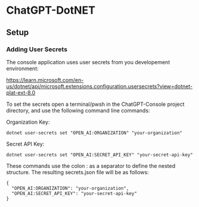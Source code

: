 # ChatGPT-DotNET

## Setup

### Adding User Secrets

The console application uses user secrets from you developement environment:

https://learn.microsoft.com/en-us/dotnet/api/microsoft.extensions.configuration.usersecrets?view=dotnet-plat-ext-8.0

To set the secrets open a terminal/pwsh in the ChatGPT-Console project directory, and use the following command line commands:

Organization Key:
```
dotnet user-secrets set "OPEN_AI:ORGANIZATION" "your-organization"
```

Secret API Key:
```
dotnet user-secrets set "OPEN_AI:SECRET_API_KEY" "your-secret-api-key"
```

These commands use the colon : as a separator to define the nested structure. The resulting secrets.json file will be as follows:

```
{
  "OPEN_AI:ORGANIZATION": "your-organization",
  "OPEN_AI:SECRET_API_KEY": "your-secret-api-key"
}
```
